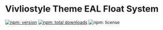 # Vivliostyle Theme EAL Float System

[![npm: version](https://flat.badgen.net/npm/v/@spring-raining/vs-theme-eal-float-system)](https://npmjs.com/package/@spring-raining/vs-theme-eal-float-system)
[![npm: total downloads](https://flat.badgen.net/npm/dt/@spring-raining/vs-theme-eal-float-system)](https://npmjs.com/package/@spring-raining/vs-theme-eal-float-system)
![npm: license](https://flat.badgen.net/npm/license/@spring-raining/vs-theme-eal-float-system)
